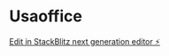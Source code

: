 # Usaoffice

[Edit in StackBlitz next generation editor ⚡️](https://stackblitz.com/~/github.com/amithcabraal/Usaoffice)